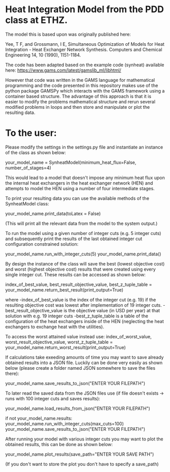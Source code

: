 # Heat Integration Model from the PDD class at ETHZ.
The model this is based upon was originally published here:

Yee, T F, and Grossmann, I E, Simultaneous Optimization of Models for
Heat Integration - Heat Exchanger Network Synthesis. Computers and
Chemical Engineering 14, 10 (1990), 1151-1184.

The code has been adapted based on the example code (synheat) available here:
https://www.gams.com/latest/gamslib_ml/libhtml/

However that code was written in the GAMS language for mathematical 
programming and the code presented in this repository makes 
use of the python package GAMSPy which interacts with the GAMS 
framework using a container based structure.
The advantage of this approach is that it is easier to 
modify the problems mathematical structure and rerun several
modified problems in loops and then store and manipulate or
plot the resulting data. 

# To the user: 
Please modify the settings in the settings.py file and instantiate 
an instance of the class as shown below:

your_model_name = SynheatModel(minimum_heat_flux=False, number_of_stages=4)

This would lead to a model that doesn't impose any minimum heat flux upon
the internal heat exchangers in the heat exchanger network (HEN) and attempts
to model the HEN using a number of four intermediate stages.

To print your resulting data you can use the available methods of the SynheatModel 
class:

your_model_name.print_data(toLatex = False)

(This will print all the relevant data from the model to the system output.)

To run the model using a given number of integer cuts (e.g. 5 integer cuts)
and subsequently print the results of the last obtained integer cut
configuration constrained solution:

your_model_name.run_with_integer_cuts(5)
your_model_name.print_data()

By design the instance of the class will save the best (lowest objective cost) and 
worst (highest objective cost) results that were created using every single integer
cut. These results can be accessed as shown below:

index_of_best_value, best_result_objective_value, best_z_tuple_table = your_model_name.return_best_result(print_output=True)

where
-index_of_best_value is the index of the integer cut (e.g. 19) if the resulting objective cost was lowest after 
implementation of 19 integer cuts.
-best_result_objective_value is the objective value (in USD per year) at that solution with e.g. 19 integer cuts
-best_z_tuple_table is a table of the configuration of the heat exchangers inside of the HEN (neglecting the heat
exchangers to exchange heat with the utilities).

To access the worst attained value instead use:
index_of_worst_value, worst_result_objective_value, worst_z_tuple_table = your_model_name.return_worst_result(print_output=True)

If calculations take exeeding amounts of time you may want to save already obtained results into a JSON file.
Luckily can be done very easily as shown below (please create a folder named JSON somewhere to save the files there):

your_model_name.save_results_to_json("ENTER YOUR FILEPATH")

To later read the saved data from the JSON files use (if file doesn't exists -> runs with 100 integer cuts and saves results):

your_model_name.load_results_from_json("ENTER YOUR FILEPATH")

if not your_model_name.results:
    your_model_name.run_with_integer_cuts(max_cuts=100)
    your_model_name.save_results_to_json("ENTER YOUR FILEPATH")

After running your model with various integer cuts you may want to plot the obtained results, 
this can be done as shown below:

your_model_name.plot_results(save_path="ENTER YOUR SAVE PATH")

(If you don't want to store the plot you don't have to specify a save_path)
